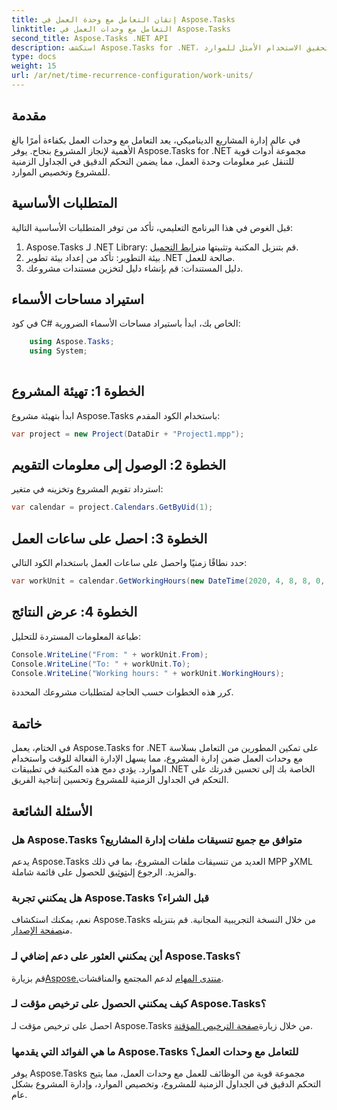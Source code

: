 ```yaml
---
title: إتقان التعامل مع وحدة العمل في Aspose.Tasks
linktitle: التعامل مع وحدات العمل في Aspose.Tasks
second_title: Aspose.Tasks .NET API
description: استكشف Aspose.Tasks for .NET، وهي مكتبة قوية لإدارة المشاريع بكفاءة. التعامل مع وحدات العمل بدقة لتحقيق الاستخدام الأمثل للموارد.
type: docs
weight: 15
url: /ar/net/time-recurrence-configuration/work-units/
---
```

## مقدمة
في عالم إدارة المشاريع الديناميكي، يعد التعامل مع وحدات العمل بكفاءة أمرًا بالغ الأهمية لإنجاز المشروع بنجاح. يوفر Aspose.Tasks for .NET مجموعة أدوات قوية للتنقل عبر معلومات وحدة العمل، مما يضمن التحكم الدقيق في الجداول الزمنية للمشروع وتخصيص الموارد.
## المتطلبات الأساسية
قبل الغوص في هذا البرنامج التعليمي، تأكد من توفر المتطلبات الأساسية التالية:
1.  Aspose.Tasks لـ .NET Library: قم بتنزيل المكتبة وتثبيتها من[رابط التحميل](https://releases.aspose.com/tasks/net/).
2. بيئة التطوير: تأكد من إعداد بيئة تطوير .NET صالحة للعمل.
3. دليل المستندات: قم بإنشاء دليل لتخزين مستندات مشروعك.
## استيراد مساحات الأسماء
في كود C# الخاص بك، ابدأ باستيراد مساحات الأسماء الضرورية:
```csharp
    using Aspose.Tasks;
    using System;
    
```
## الخطوة 1: تهيئة المشروع
ابدأ بتهيئة مشروع Aspose.Tasks باستخدام الكود المقدم:
```csharp
var project = new Project(DataDir + "Project1.mpp");
```
## الخطوة 2: الوصول إلى معلومات التقويم
استرداد تقويم المشروع وتخزينه في متغير:
```csharp
var calendar = project.Calendars.GetByUid(1);
```
## الخطوة 3: احصل على ساعات العمل
حدد نطاقًا زمنيًا واحصل على ساعات العمل باستخدام الكود التالي:
```csharp
var workUnit = calendar.GetWorkingHours(new DateTime(2020, 4, 8, 8, 0, 0), new DateTime(2020, 4, 9, 17, 0, 0));
```
## الخطوة 4: عرض النتائج
طباعة المعلومات المستردة للتحليل:
```csharp
Console.WriteLine("From: " + workUnit.From);
Console.WriteLine("To: " + workUnit.To);
Console.WriteLine("Working hours: " + workUnit.WorkingHours);
```
كرر هذه الخطوات حسب الحاجة لمتطلبات مشروعك المحددة.
## خاتمة
في الختام، يعمل Aspose.Tasks for .NET على تمكين المطورين من التعامل بسلاسة مع وحدات العمل ضمن إدارة المشروع، مما يسهل الإدارة الفعالة للوقت واستخدام الموارد. يؤدي دمج هذه المكتبة في تطبيقات .NET الخاصة بك إلى تحسين قدرتك على التحكم في الجداول الزمنية للمشروع وتحسين إنتاجية الفريق.
## الأسئلة الشائعة
### هل Aspose.Tasks متوافق مع جميع تنسيقات ملفات إدارة المشاريع؟
 يدعم Aspose.Tasks العديد من تنسيقات ملفات المشروع، بما في ذلك MPP وXML والمزيد. الرجوع إلى[توثيق](https://reference.aspose.com/tasks/net/) للحصول على قائمة شاملة.
### هل يمكنني تجربة Aspose.Tasks قبل الشراء؟
 نعم، يمكنك استكشاف Aspose.Tasks من خلال النسخة التجريبية المجانية. قم بتنزيله من[صفحة الإصدار](https://releases.aspose.com/).
### أين يمكنني العثور على دعم إضافي لـ Aspose.Tasks؟
 قم بزيارة[Aspose.منتدى المهام](https://forum.aspose.com/c/tasks/15) لدعم المجتمع والمناقشات.
### كيف يمكنني الحصول على ترخيص مؤقت لـ Aspose.Tasks؟
 احصل على ترخيص مؤقت لـ Aspose.Tasks من خلال زيارة[صفحة الترخيص المؤقتة](https://purchase.aspose.com/temporary-license/).
### ما هي الفوائد التي يقدمها Aspose.Tasks للتعامل مع وحدات العمل؟
يوفر Aspose.Tasks مجموعة قوية من الوظائف للعمل مع وحدات العمل، مما يتيح التحكم الدقيق في الجداول الزمنية للمشروع، وتخصيص الموارد، وإدارة المشروع بشكل عام.